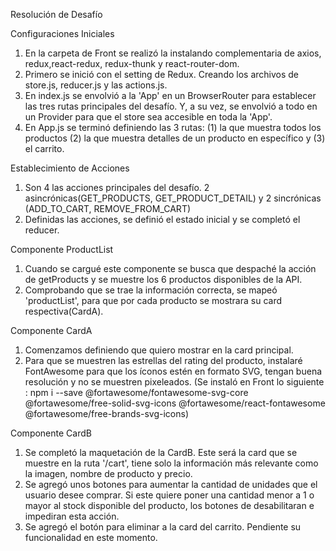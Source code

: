 Resolución de Desafío

Configuraciones Iniciales
1. En la carpeta de Front se realizó la instalando complementaria de axios, redux,react-redux, redux-thunk y react-router-dom.
2. Primero se inició con el setting de Redux. Creando los archivos de store.js, reducer.js y las actions.js.
3. En index.js se envolvió a la 'App' en un BrowserRouter para establecer las tres rutas principales del desafío. Y, a su vez, se envolvió a todo en un Provider para que el store sea accesible en toda la 'App'.
4. En App.js se terminó definiendo las 3 rutas: (1) la que muestra todos los productos (2) la que muestra detalles de un producto en específico y (3) el carrito.

Establecimiento de Acciones
1. Son 4 las acciones principales del desafío. 2 asincrónicas(GET_PRODUCTS, GET_PRODUCT_DETAIL) y 2 sincrónicas (ADD_TO_CART, REMOVE_FROM_CART)
2. Definidas las acciones, se definió el estado inicial y se completó el reducer.

Componente ProductList
1. Cuando se cargué este componente se busca que despaché la acción de getProducts y se muestre los 6 productos disponibles de la API.
2. Comprobando que se trae la información correcta, se mapeó 'productList', para que por cada producto se mostrara su card respectiva(CardA).

Componente CardA
1. Comenzamos definiendo que quiero mostrar en la card principal.
2. Para que se muestren las estrellas del rating del producto, instalaré FontAwesome para que los íconos estén en formato SVG, tengan buena resolución y no se muestren pixeleados. (Se instaló en Front lo siguiente : npm i --save @fortawesome/fontawesome-svg-core  @fortawesome/free-solid-svg-icons @fortawesome/react-fontawesome @fortawesome/free-brands-svg-icons)

Componente CardB
1. Se completó la maquetación de la CardB. Este será la card que se muestre en la ruta '/cart', tiene solo la información  más relevante como la imagen, nombre de producto y precio.
2. Se agregó unos botones para aumentar la cantidad de unidades que el usuario desee comprar. Si este quiere poner una cantidad menor a 1 o mayor al stock disponible del producto, los botones de desabilitaran e impediran esta acción.
3. Se agregó el botón para eliminar a la card del carrito. Pendiente su funcionalidad en este momento.

